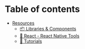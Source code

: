 # Table of contents

* [Resources](README.md)
  * [📦 Libraries & Components](resources/libraries-and-components.md)
  * [🧰 React - React Native Tools](resources/react-react-native-tools.md)
  * [📑 Tutorials](resources/tutorials.md)
